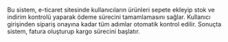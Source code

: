 Bu sistem, e-ticaret sitesinde kullanıcıların ürünleri sepete ekleyip stok ve indirim kontrolü yaparak ödeme sürecini tamamlamasını sağlar.
Kullanıcı girişinden sipariş onayına kadar tüm adımlar otomatik kontrol edilir.
Sonuçta sistem, fatura oluşturup kargo sürecini başlatır.

